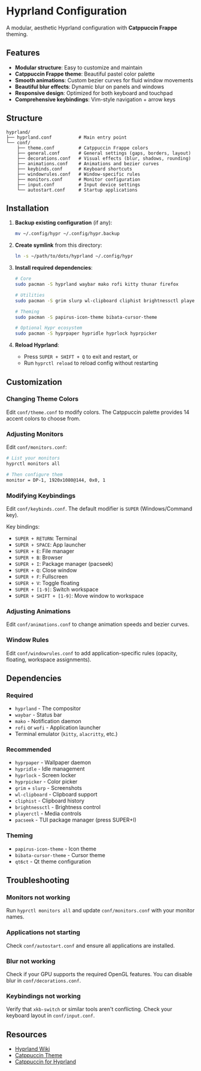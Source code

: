 # Hyprland Configuration

A modular, aesthetic Hyprland configuration with **Catppuccin Frappe** theming.

## Features

- **Modular structure**: Easy to customize and maintain
- **Catppuccin Frappe theme**: Beautiful pastel color palette
- **Smooth animations**: Custom bezier curves for fluid window movements
- **Beautiful blur effects**: Dynamic blur on panels and windows
- **Responsive design**: Optimized for both keyboard and touchpad
- **Comprehensive keybindings**: Vim-style navigation + arrow keys

## Structure

```
hyprland/
├── hyprland.conf          # Main entry point
└── conf/
    ├── theme.conf         # Catppuccin Frappe colors
    ├── general.conf       # General settings (gaps, borders, layout)
    ├── decorations.conf   # Visual effects (blur, shadows, rounding)
    ├── animations.conf    # Animations and bezier curves
    ├── keybinds.conf      # Keyboard shortcuts
    ├── windowrules.conf   # Window-specific rules
    ├── monitors.conf      # Monitor configuration
    ├── input.conf         # Input device settings
    └── autostart.conf     # Startup applications
```

## Installation

1. **Backup existing configuration** (if any):
   ```bash
   mv ~/.config/hypr ~/.config/hypr.backup
   ```

2. **Create symlink** from this directory:
   ```bash
   ln -s ~/path/to/dots/hyprland ~/.config/hypr
   ```

3. **Install required dependencies**:
   ```bash
   # Core
   sudo pacman -S hyprland waybar mako rofi kitty thunar firefox

   # Utilities
   sudo pacman -S grim slurp wl-clipboard cliphist brightnessctl playerctl

   # Theming
   sudo pacman -S papirus-icon-theme bibata-cursor-theme

   # Optional Hypr ecosystem
   sudo pacman -S hyprpaper hypridle hyprlock hyprpicker
   ```

4. **Reload Hyprland**:
   - Press `SUPER + SHIFT + Q` to exit and restart, or
   - Run `hyprctl reload` to reload config without restarting

## Customization

### Changing Theme Colors

Edit `conf/theme.conf` to modify colors. The Catppuccin palette provides 14 accent colors to choose from.

### Adjusting Monitors

Edit `conf/monitors.conf`:
```bash
# List your monitors
hyprctl monitors all

# Then configure them
monitor = DP-1, 1920x1080@144, 0x0, 1
```

### Modifying Keybindings

Edit `conf/keybinds.conf`. The default modifier is `SUPER` (Windows/Command key).

Key bindings:
- `SUPER + RETURN`: Terminal
- `SUPER + SPACE`: App launcher
- `SUPER + E`: File manager
- `SUPER + B`: Browser
- `SUPER + I`: Package manager (pacseek)
- `SUPER + Q`: Close window
- `SUPER + F`: Fullscreen
- `SUPER + V`: Toggle floating
- `SUPER + [1-9]`: Switch workspace
- `SUPER + SHIFT + [1-9]`: Move window to workspace

### Adjusting Animations

Edit `conf/animations.conf` to change animation speeds and bezier curves.

### Window Rules

Edit `conf/windowrules.conf` to add application-specific rules (opacity, floating, workspace assignments).

## Dependencies

### Required
- `hyprland` - The compositor
- `waybar` - Status bar
- `mako` - Notification daemon
- `rofi` or `wofi` - Application launcher
- Terminal emulator (`kitty`, `alacritty`, etc.)

### Recommended
- `hyprpaper` - Wallpaper daemon
- `hypridle` - Idle management
- `hyprlock` - Screen locker
- `hyprpicker` - Color picker
- `grim` + `slurp` - Screenshots
- `wl-clipboard` - Clipboard support
- `cliphist` - Clipboard history
- `brightnessctl` - Brightness control
- `playerctl` - Media controls
- `pacseek` - TUI package manager (press SUPER+I)

### Theming
- `papirus-icon-theme` - Icon theme
- `bibata-cursor-theme` - Cursor theme
- `qt6ct` - Qt theme configuration

## Troubleshooting

### Monitors not working
Run `hyprctl monitors all` and update `conf/monitors.conf` with your monitor names.

### Applications not starting
Check `conf/autostart.conf` and ensure all applications are installed.

### Blur not working
Check if your GPU supports the required OpenGL features. You can disable blur in `conf/decorations.conf`.

### Keybindings not working
Verify that `xkb-switch` or similar tools aren't conflicting. Check your keyboard layout in `conf/input.conf`.

## Resources

- [Hyprland Wiki](https://wiki.hyprland.org)
- [Catppuccin Theme](https://github.com/catppuccin/catppuccin)
- [Catppuccin for Hyprland](https://github.com/catppuccin/hyprland)
